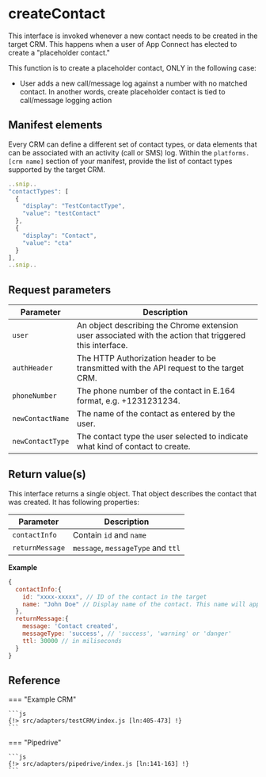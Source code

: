 # createContact

This interface is invoked whenever a new contact needs to be created in the target CRM. This happens when a user of App Connect has elected to create a "placeholder contact." 

This function is to create a placeholder contact, ONLY in the following case:
* User adds a new call/message log against a number with no matched contact. In another words, create placeholder contact is tied to call/message logging action

## Manifest elements

Every CRM can define a different set of contact types, or data elements that can be associated with an activity (call or SMS) log. Within the `platforms.[crm name]` section of your manifest, provide the list of contact types supported by the target CRM.

```js
..snip..
"contactTypes": [
  {
    "display": "TestContactType",
    "value": "testContact"
  },
  {
    "display": "Contact",
    "value": "cta"
  }
],
..snip..
```

## Request parameters

| Parameter        | Description                                                                                              |
|------------------|----------------------------------------------------------------------------------------------------------|
| `user`           | An object describing the Chrome extension user associated with the action that triggered this interface. |
| `authHeader`     | The HTTP Authorization header to be transmitted with the API request to the target CRM.                  |
| `phoneNumber`    | The phone number of the contact in E.164 format, e.g. +1231231234.                                       |
| `newContactName` | The name of the contact as entered by the user.                                                          |
| `newContactType` | The contact type the user selected to indicate what kind of contact to create.                           |

## Return value(s)

This interface returns a single object. That object describes the contact that was created.  It has following properties:

| Parameter | Description                                                                                                          |
|-----------|----------------------------------------------------------------------------------------------------------------------|
|`contactInfo`| Contain `id` and `name`|
|`returnMessage`|`message`, `messageType` and `ttl`|

**Example**

```js
{
  contactInfo:{
    id: "xxxx-xxxxx", // ID of the contact in the target 
    name: "John Doe" // Display name of the contact. This name will appear and be associated with all users with the same `phoneNumber`.
  },
  returnMessage:{
    message: 'Contact created',
    messageType: 'success', // 'success', 'warning' or 'danger'
    ttl: 30000 // in miliseconds
  }
}
```

## Reference

=== "Example CRM"

    ```js
    {!> src/adapters/testCRM/index.js [ln:405-473] !}
	```
	
=== "Pipedrive"

	```js
    {!> src/adapters/pipedrive/index.js [ln:141-163] !}
	```


